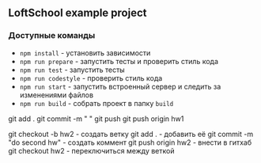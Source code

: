 ## LoftSchool example project

### Доступные команды

* `npm install` - установить зависимости
* `npm run prepare` - запустить тесты и проверить стиль кода
* `npm run test` - запустить тесты
* `npm run codestyle` - проверить стиль кода
* `npm run start` - запустить встроенный сервер и следить за изменениями файлов
* `npm run build` - собрать проект в папку `build`


git add .
git commit -m " "
git push
git push origin hw1


git checkout -b hw2 - создать ветку
git add . - добавить её
git commit -m "do second hw" - создать коммент
git push origin hw2 - внести в гитхаб
git checkout hw2 - переключиться между веткой